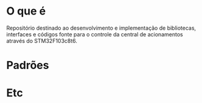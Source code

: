 # O que é
Repositório destinado ao desenvolvimento e implementação de bibliotecas, interfaces e códigos fonte para o controle da central de acionamentos através do STM32F103c8t6.

# Padrões
# Etc

